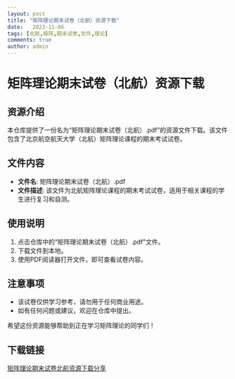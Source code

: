 ```yaml
---
layout: post
title: "矩阵理论期末试卷（北航）资源下载"
date:   2023-11-06
tags: [北航,矩阵,期末试卷,文件,理论]
comments: true
author: admin
---
```

# 矩阵理论期末试卷（北航）资源下载

## 资源介绍

本仓库提供了一份名为“矩阵理论期末试卷（北航）.pdf”的资源文件下载。该文件包含了北京航空航天大学（北航）矩阵理论课程的期末考试试卷。

## 文件内容

- **文件名**: 矩阵理论期末试卷（北航）.pdf
- **文件描述**: 该文件为北航矩阵理论课程的期末考试试卷，适用于相关课程的学生进行复习和自测。

## 使用说明

1. 点击仓库中的“矩阵理论期末试卷（北航）.pdf”文件。
2. 下载文件到本地。
3. 使用PDF阅读器打开文件，即可查看试卷内容。

## 注意事项

- 该试卷仅供学习参考，请勿用于任何商业用途。
- 如有任何问题或建议，欢迎在仓库中提出。

希望这份资源能够帮助到正在学习矩阵理论的同学们！

## 下载链接

[矩阵理论期末试卷北航资源下载分享](https://pan.quark.cn/s/fafcfcd4221a)